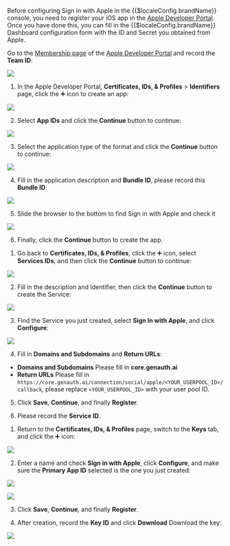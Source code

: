 <IntegrationDetailCard title="Get Team ID">

Before configuring Sign in with Apple in the {{$localeConfig.brandName}} console, you need to register your iOS app in the [Apple Developer Portal](https://developer.apple.com/account/#). Once you have done this, you can fill in the {{$localeConfig.brandName}} Dashboard configuration form with the ID and Secret you obtained from Apple.

</IntegrationDetailCard>

<IntegrationDetailCard title="Create an App ID">

Go to the [Membership page](https://developer.apple.com/account/#) of the [Apple Developer Portal](https://developer.apple.com/account/#/membership) and record the **Team ID**:

![](./images/get-team-id.png)

1. In the Apple Developer Portal, **Certificates, IDs, & Profiles** > **Identifiers** page, click the ➕ icon to create an app:

![](./images/add-identifier.png)

2. Select **App IDs** and click the **Continue** button to continue:

![](./images/continue.png)

3. Select the application type of the format and click the **Continue** button to continue:

![](./images/continue-2.png)

4. Fill in the application description and **Bundle ID**, please record this **Bundle ID**:

![](./images/get-bundle-id.png)

5. Slide the browser to the bottom to find Sign in with Apple and check it

![](./images/check-sign-in-with-apple.png)

6. Finally, click the **Continue** button to create the app.

</IntegrationDetailCard>

<IntegrationDetailCard title="Create a Service ID">

1. Go back to **Certificates, IDs, & Profiles**, click the ➕ icon, select **Services IDs**, and then click the **Continue** button to continue:

![](./images/continue-3.png)

2. Fill in the description and Identifier, then click the **Continue** button to create the Service:

![](./images/continue-4.png)

3. Find the Service you just created, select **Sign In with Apple**, and click **Configure**:

![](./images/add-redirect-url.png)

4. Fill in **Domains and Subdomains** and **Return URLs**:

- **Domains and Subdomains** Please fill in **core.genauth.ai**
- **Return URLs** Please fill in `https://core.genauth.ai/connection/social/apple/<YOUR_USERPOOL_ID>/callback`, please replace `<YOUR_USERPOOL_ID>` with your user pool ID.

5. Click **Save**, **Continue**, and finally **Register**.

6. Please record the **Service ID**.

</IntegrationDetailCard>

<IntegrationDetailCard title="Configure Signing Key">

1. Return to the **Certificates, IDs, & Profiles** page, switch to the **Keys** tab, and click the ➕ icon:

![](./images/keys-tab.png)

2. Enter a name and check **Sign in with Apple**, click **Configure**, and make sure the **Primary App ID** selected is the one you just created:

![](./images/checkbox-2.png)

![](./images/configure-key.png)

3. Click **Save**, **Continue**, and finally **Register**.

4. After creation, record the **Key ID** and click **Download** Download the key:

![](./images/download.png)

</IntegrationDetailCard>

